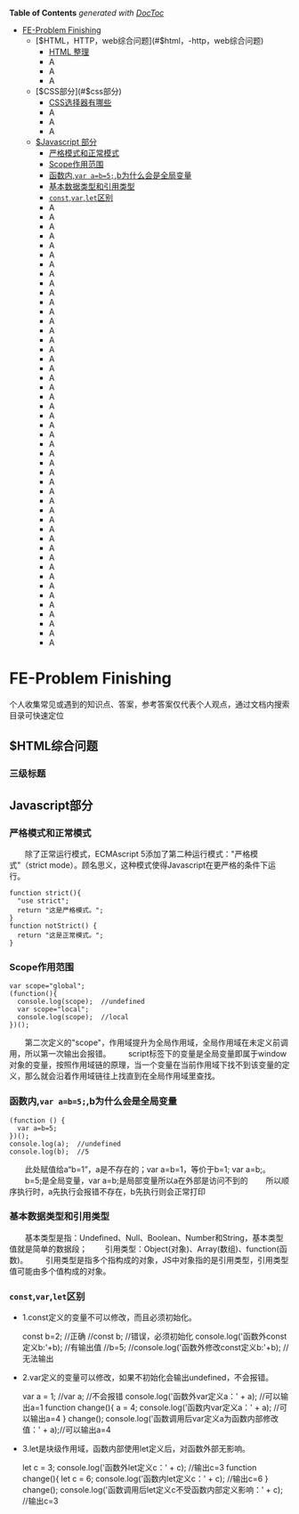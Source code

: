 **Table of Contents**  *generated with [DocToc](http://doctoc.herokuapp.com/)*

- [FE-Problem Finishing](#fe-problem-finishing)
  - [$HTML，HTTP，web综合问题](#$html，-http，web综合问题)
    - [HTML 整理](#HTML-整理)
    - A
    - A
    - A
  - [$CSS部分](#$css部分)
    - [CSS选择器有哪些](#css选择器有哪些)
    - A
    - A
    - A
  - [$Javascript 部分](#Javascript部分)
    - [严格模式和正常模式](#严格模式和正常模式)
    - [Scope作用范围](#Scope作用范围)
    - [函数内,`var a=b=5;`,b为什么会是全局变量](#函数内var-a-b-5-b为什么会是全局变量)
    - [基本数据类型和引用类型](#基本数据类型和引用类型)
    - [`const`,`var`,`let`区别](#constvarlet区别)
    - A
    - A
    - A
    - A
    - A
    - A
    - A
    - A
    - A
    - A
    - A
    - A
    - A
    - A
    - A
    - A
    - A
    - A
    - A
    - A
    - A
    - A
    - A
    - A
    - A
    - A
    - A
    - A
    - A
    - A
    - A
    - A
    - A
    - A
    - A
    - A
    - A
    - A
    - A
    - A
    - A
    - A
    - A
    - A
    - A
    - A
    - A

<!-- END doctoc generated TOC -->

# FE-Problem Finishing

个人收集常见或遇到的知识点、答案，参考答案仅代表个人观点，通过文档内搜索目录可快速定位

## $HTML综合问题
### 三级标题


## Javascript部分

### 严格模式和正常模式
　　除了正常运行模式，ECMAscript 5添加了第二种运行模式："严格模式"（strict mode）。顾名思义，这种模式使得Javascript在更严格的条件下运行。

    function strict(){
      "use strict";
      return "这是严格模式。";
    }
    function notStrict() {
      return "这是正常模式。";
    }

### Scope作用范围
    var scope="global";
    (function(){
      console.log(scope);  //undefined
      var scope="local";
      console.log(scope);  //local
    })();
　　第二次定义的"scope"，作用域提升为全局作用域，全局作用域在未定义前调用，所以第一次输出会报错。
　　script标签下的变量是全局变量即属于window对象的变量，按照作用域链的原理，当一个变量在当前作用域下找不到该变量的定义，那么就会沿着作用域链往上找直到在全局作用域里查找。

### 函数内,`var a=b=5;`,b为什么会是全局变量

    (function () {
      var a=b=5;
    })();
    console.log(a);  //undefined
    console.log(b);  //5
　　此处赋值给a“b=1”，a是不存在的；var a=b=1，等价于b=1; var a=b;。
　　b=5;是全局变量，var a=b;是局部变量所以a在外部是访问不到的
　　所以顺序执行时，a先执行会报错不存在，b先执行则会正常打印

### 基本数据类型和引用类型
　　基本类型是指：Undefined、Null、Boolean、Number和String，基本类型值就是简单的数据段；
　　引用类型：Object(对象)、Array(数组)、function(函数)。 
　　引用类型是指多个指构成的对象，JS中对象指的是引用类型，引用类型值可能由多个值构成的对象。

### `const`,`var`,`let`区别
- 1.const定义的变量不可以修改，而且必须初始化。


    const b=2;  //正确
    //const b;  //错误，必须初始化 
    console.log('函数外const定义b:'+b);  //有输出值
    //b=5;
    //console.log('函数外修改const定义b:'+b);  //无法输出 

- 2.var定义的变量可以修改，如果不初始化会输出undefined，不会报错。


    var a = 1;
    //var a;  //不会报错
    console.log('函数外var定义a：' + a);  //可以输出a=1
    function change(){
      a = 4;
      console.log('函数内var定义a：' + a);  //可以输出a=4
    } 
    change();
    console.log('函数调用后var定义a为函数内部修改值：' + a);//可以输出a=4

- 3.let是块级作用域，函数内部使用let定义后，对函数外部无影响。


    let c = 3;
    console.log('函数外let定义c：' + c);  //输出c=3
    function change(){
      let c = 6;
      console.log('函数内let定义c：' + c);  //输出c=6
    } 
    change();
    console.log('函数调用后let定义c不受函数内部定义影响：' + c);  //输出c=3


### 


### 


### 


### 


### 


### 


### 


